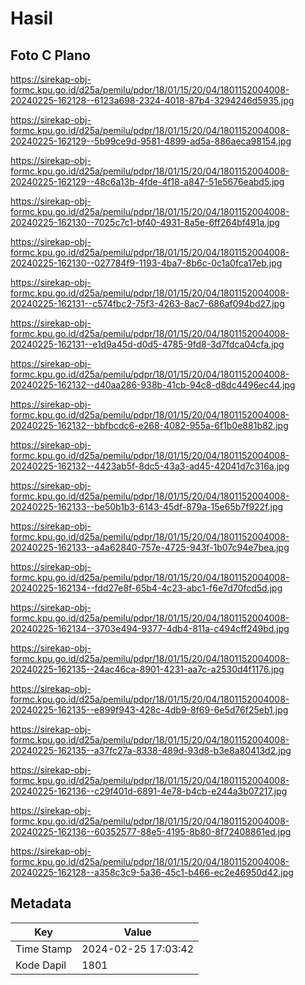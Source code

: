 # Hasil

## Foto C Plano

https://sirekap-obj-formc.kpu.go.id/d25a/pemilu/pdpr/18/01/15/20/04/1801152004008-20240225-162128--6123a698-2324-4018-87b4-3294246d5935.jpg

https://sirekap-obj-formc.kpu.go.id/d25a/pemilu/pdpr/18/01/15/20/04/1801152004008-20240225-162129--5b99ce9d-9581-4899-ad5a-886aeca98154.jpg

https://sirekap-obj-formc.kpu.go.id/d25a/pemilu/pdpr/18/01/15/20/04/1801152004008-20240225-162129--48c6a13b-4fde-4f18-a847-51e5676eabd5.jpg

https://sirekap-obj-formc.kpu.go.id/d25a/pemilu/pdpr/18/01/15/20/04/1801152004008-20240225-162130--7025c7c1-bf40-4931-8a5e-6ff264bf491a.jpg

https://sirekap-obj-formc.kpu.go.id/d25a/pemilu/pdpr/18/01/15/20/04/1801152004008-20240225-162130--027784f9-1193-4ba7-8b6c-0c1a0fca17eb.jpg

https://sirekap-obj-formc.kpu.go.id/d25a/pemilu/pdpr/18/01/15/20/04/1801152004008-20240225-162131--c574fbc2-75f3-4263-8ac7-686af094bd27.jpg

https://sirekap-obj-formc.kpu.go.id/d25a/pemilu/pdpr/18/01/15/20/04/1801152004008-20240225-162131--e1d9a45d-d0d5-4785-9fd8-3d7fdca04cfa.jpg

https://sirekap-obj-formc.kpu.go.id/d25a/pemilu/pdpr/18/01/15/20/04/1801152004008-20240225-162132--d40aa286-938b-41cb-94c8-d8dc4496ec44.jpg

https://sirekap-obj-formc.kpu.go.id/d25a/pemilu/pdpr/18/01/15/20/04/1801152004008-20240225-162132--bbfbcdc6-e268-4082-955a-6f1b0e881b82.jpg

https://sirekap-obj-formc.kpu.go.id/d25a/pemilu/pdpr/18/01/15/20/04/1801152004008-20240225-162132--4423ab5f-8dc5-43a3-ad45-42041d7c316a.jpg

https://sirekap-obj-formc.kpu.go.id/d25a/pemilu/pdpr/18/01/15/20/04/1801152004008-20240225-162133--be50b1b3-6143-45df-879a-15e65b7f922f.jpg

https://sirekap-obj-formc.kpu.go.id/d25a/pemilu/pdpr/18/01/15/20/04/1801152004008-20240225-162133--a4a62840-757e-4725-943f-1b07c94e7bea.jpg

https://sirekap-obj-formc.kpu.go.id/d25a/pemilu/pdpr/18/01/15/20/04/1801152004008-20240225-162134--fdd27e8f-65b4-4c23-abc1-f6e7d70fcd5d.jpg

https://sirekap-obj-formc.kpu.go.id/d25a/pemilu/pdpr/18/01/15/20/04/1801152004008-20240225-162134--3703e494-9377-4db4-811a-c494cff249bd.jpg

https://sirekap-obj-formc.kpu.go.id/d25a/pemilu/pdpr/18/01/15/20/04/1801152004008-20240225-162135--24ac46ca-8901-4231-aa7c-a2530d4f1176.jpg

https://sirekap-obj-formc.kpu.go.id/d25a/pemilu/pdpr/18/01/15/20/04/1801152004008-20240225-162135--e899f943-428c-4db9-8f69-6e5d76f25eb1.jpg

https://sirekap-obj-formc.kpu.go.id/d25a/pemilu/pdpr/18/01/15/20/04/1801152004008-20240225-162135--a37fc27a-8338-489d-93d8-b3e8a80413d2.jpg

https://sirekap-obj-formc.kpu.go.id/d25a/pemilu/pdpr/18/01/15/20/04/1801152004008-20240225-162136--c29f401d-6891-4e78-b4cb-e244a3b07217.jpg

https://sirekap-obj-formc.kpu.go.id/d25a/pemilu/pdpr/18/01/15/20/04/1801152004008-20240225-162136--60352577-88e5-4195-8b80-8f72408861ed.jpg

https://sirekap-obj-formc.kpu.go.id/d25a/pemilu/pdpr/18/01/15/20/04/1801152004008-20240225-162128--a358c3c9-5a36-45c1-b466-ec2e46950d42.jpg


## Metadata

| Key        | Value               |
| ---------- | ------------------- |
| Time Stamp | 2024-02-25 17:03:42 |
| Kode Dapil | 1801                |



